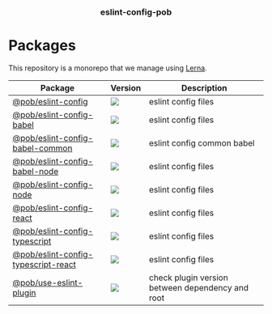 <h3 align="center">
  eslint-config-pob
</h3>

<p align="center">
  
</p>

<h1>Packages</h1>

This repository is a monorepo that we manage using [Lerna](https://github.com/lerna/lerna).

| Package | Version | Description |
|---------|---------|-------------|
| [@pob/eslint-config](@pob/eslint-config) | <a href="https://npmjs.org/package/@pob/eslint-config"><img src="https://img.shields.io/npm/v/@pob/eslint-config.svg?style=flat-square"></a>  | eslint config files
| [@pob/eslint-config-babel](@pob/eslint-config-babel) | <a href="https://npmjs.org/package/@pob/eslint-config-babel"><img src="https://img.shields.io/npm/v/@pob/eslint-config-babel.svg?style=flat-square"></a>  | eslint config files
| [@pob/eslint-config-babel-common](@pob/eslint-config-babel-common) | <a href="https://npmjs.org/package/@pob/eslint-config-babel-common"><img src="https://img.shields.io/npm/v/@pob/eslint-config-babel-common.svg?style=flat-square"></a>  | eslint config common babel
| [@pob/eslint-config-babel-node](@pob/eslint-config-babel-node) | <a href="https://npmjs.org/package/@pob/eslint-config-babel-node"><img src="https://img.shields.io/npm/v/@pob/eslint-config-babel-node.svg?style=flat-square"></a>  | eslint config files
| [@pob/eslint-config-node](@pob/eslint-config-node) | <a href="https://npmjs.org/package/@pob/eslint-config-node"><img src="https://img.shields.io/npm/v/@pob/eslint-config-node.svg?style=flat-square"></a>  | eslint config files
| [@pob/eslint-config-react](@pob/eslint-config-react) | <a href="https://npmjs.org/package/@pob/eslint-config-react"><img src="https://img.shields.io/npm/v/@pob/eslint-config-react.svg?style=flat-square"></a>  | eslint config files
| [@pob/eslint-config-typescript](@pob/eslint-config-typescript) | <a href="https://npmjs.org/package/@pob/eslint-config-typescript"><img src="https://img.shields.io/npm/v/@pob/eslint-config-typescript.svg?style=flat-square"></a>  | eslint config files
| [@pob/eslint-config-typescript-react](@pob/eslint-config-typescript-react) | <a href="https://npmjs.org/package/@pob/eslint-config-typescript-react"><img src="https://img.shields.io/npm/v/@pob/eslint-config-typescript-react.svg?style=flat-square"></a>  | eslint config files
| [@pob/use-eslint-plugin](@pob/use-eslint-plugin) | <a href="https://npmjs.org/package/@pob/use-eslint-plugin"><img src="https://img.shields.io/npm/v/@pob/use-eslint-plugin.svg?style=flat-square"></a>  | check plugin version between dependency and root

